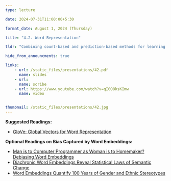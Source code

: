 ```yaml
---
type: lecture

date: 2024-07-31T11:00:00+5:30

format_date: August 1, 2024 (Thursday)

title: "4.2. Word Representation"

tldr: "Combining count-based and prediction-based methods for learning word representations &ndash; GloVe."

hide_from_announcments: true

links: 
    - url: /static_files/presentations/42.pdf
      name: slides
    - url: 
      name: scribe
    - url: https://www.youtube.com/watch?v=qI0O8ksKImw
      name: video


thumbnail: /static_files/presentations/42.jpg
---
```


<!-- Other additional contents using markdown -->
**Suggested Readings:**
- [GloVe: Global Vectors for Word Representation](https://aclanthology.org/D14-1162.pdf)
  
**Optional Readings on Bias Captured by Word Embeddings:**
- [Man is to Computer Programmer as Woman is to Homemaker? Debiasing Word Embeddings](https://papers.nips.cc/paper_files/paper/2016/file/a486cd07e4ac3d270571622f4f316ec5-Paper.pdf)
- [Diachronic Word Embeddings Reveal Statistical Laws of Semantic Change](https://aclanthology.org/P16-1141.pdf)
- [Word Embeddings Quantify 100 Years of Gender and Ethnic Stereotypes](https://arxiv.org/pdf/1711.08412)
